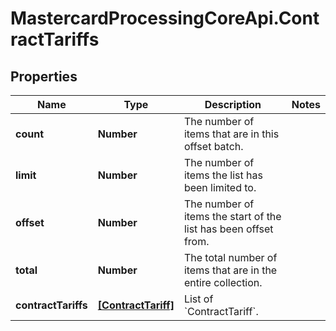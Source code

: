 # MastercardProcessingCoreApi.ContractTariffs

## Properties

Name | Type | Description | Notes
------------ | ------------- | ------------- | -------------
**count** | **Number** | The number of items that are in this offset batch.  | 
**limit** | **Number** | The number of items the list has been limited to.  | 
**offset** | **Number** | The number of items the start of the list has been offset from.  | 
**total** | **Number** | The total number of items that are in the entire collection.  | 
**contractTariffs** | [**[ContractTariff]**](ContractTariff.md) | List of &#x60;ContractTariff&#x60;.  | 


